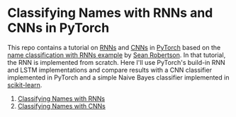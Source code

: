 # Classifying Names with RNNs and CNNs in PyTorch

This repo contains a tutorial on [RNNs](https://en.wikipedia.org/wiki/Recurrent_neural_network) and [CNNs](https://en.wikipedia.org/wiki/Convolutional_neural_network) in [PyTorch](https://pytorch.org/) based on the [name classification with RNNs example](https://pytorch.org/tutorials/intermediate/char_rnn_classification_tutorial.html?highlight=lstm)
by [Sean Robertson](https://github.com/spro/practical-pytorch).  In that tutorial, the RNN is implemented from scratch. Here I'll use PyTorch's build-in RNN and LSTM implementations and compare results with a CNN classifier implemented in PyTorch and a simple Naive Bayes classifier implemented in [scikit-learn](https://scikit-learn.org/stable/index.html). 


1. [Classifying Names with RNNs](https://nbviewer.jupyter.org/github/bobflagg/classifying-names/blob/master/Classifying-Names-RNN.ipynb)
2. [Classifying Names with CNNs](https://nbviewer.jupyter.org/github/bobflagg/classifying-names/blob/master/Classifying-Names-CNN.ipynb)



